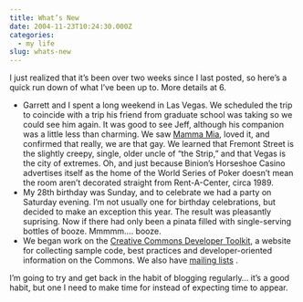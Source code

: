 ```yaml
---
title: What’s New
date: 2004-11-23T10:24:30.000Z
categories:
  - my life
slug: whats-new
---
```

I just realized that it’s been over two weeks since I last posted, so here’s a quick run down of what I’ve been up to. More details at 6.

<ul class="simple">
  <li>
    Garrett and I spent a long weekend in Las Vegas. We scheduled the trip to coincide with a trip his friend from graduate school was taking so we could see him again. It was good to see Jeff, although his companion was a little less than charming. We saw <a class="reference external" href="http://www.mamma-mia.com/">Mamma Mia</a>, loved it, and confirmed that really, we are that gay. We learned that Fremont Street is the slightly creepy, single, older uncle of “the Strip,” and that Vegas is the city of extremes. Oh, and just because Binion’s Horseshoe Casino advertises itself as the home of the World Series of Poker doesn’t mean the room aren’t decorated straight from Rent-A-Center, circa 1989.
  </li>
  <li>
    My 28th birthday was Sunday, and to celebrate we had a party on Saturday evening. I’m not usually one for birthday celebrations, but decided to make an exception this year. The result was pleasantly suprising. Now if there had only been a pinata filled with single-serving bottles of booze. Mmmmm…. booze.
  </li>
  <li>
    We began work on the <a class="reference external" href="http://wiki.creativecommons.org/wiki/Developer">Creative Commons Developer Toolkit</a>, a website for collecting sample code, best practices and developer-oriented information on the Commons. We also have <a class="reference external" href="http://wiki.creativecommons.org/wiki/MailingLists">mailing lists</a> .
  </li>
</ul>

I’m going to try and get back in the habit of blogging regularly… it’s a good habit, but one I need to make time for instead of expecting time to appear.


